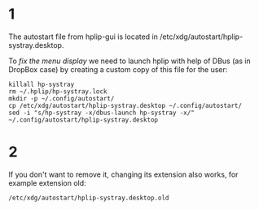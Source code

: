 # 1
The autostart file from hplip-gui is located in /etc/xdg/autostart/hplip-systray.desktop.

To *fix the menu display* we need to launch hplip with help of DBus (as in DropBox case) by creating a custom copy of this file for the user:

```
killall hp-systray
rm ~/.hplip/hp-systray.lock
mkdir -p ~/.config/autostart/
cp /etc/xdg/autostart/hplip-systray.desktop ~/.config/autostart/
sed -i "s/hp-systray -x/dbus-launch hp-systray -x/" ~/.config/autostart/hplip-systray.desktop
```

# 2
If you don't want to remove it, changing its extension also works, for example extension old: 

`/etc/xdg/autostart/hplip-systray.desktop.old`
